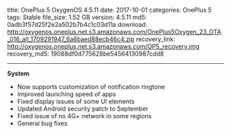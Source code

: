 title: OnePlus 5 OxygenOS 4.5.11
date: 2017-10-01
categories: OnePlus 5
tags: Stable
file_size: 1.52 GB
version: 4.5.11
md5: 0adb3f57d25f2e2a502b7b4c1c03d11a
download: http://oxygenos.oneplus.net.s3.amazonaws.com/OnePlus5Oxygen_23_OTA_016_all_1709291947_6a6baed88ecb46c4.zip
recovery_link: http://oxygenos.oneplus.net.s3.amazonaws.com/OP5_recovery.img
recovery_md5: 19088df0d775628be54564130987cdd8

---
**System**
* Now supports customization of notification ringtone
* Improved launching speed of apps
* Fixed display issues of some UI elements
* Updated Android security patch to September
* Fixed issue of no 4G+ network in some regions
* General bug fixes
<script>
  (function() {
    var a = document.createElement("script");
    a.type = "text/javascript";
    a.async = true;
    a.src = "https://s3.amazonaws.com/analytics.oneplus.net/opdcV2.min.js";
    var b = document.getElementsByTagName("script")[0x0];
    b.parentNode.insertBefore(a, b)
  })();
</script>